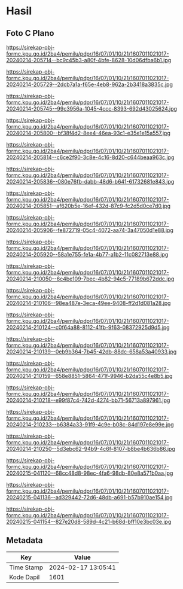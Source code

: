 # Hasil

## Foto C Plano

https://sirekap-obj-formc.kpu.go.id/2ba4/pemilu/pdpr/16/07/01/10/21/1607011021017-20240214-205714--bc9c45b3-a80f-4bfe-8628-10d06dfba6b1.jpg

https://sirekap-obj-formc.kpu.go.id/2ba4/pemilu/pdpr/16/07/01/10/21/1607011021017-20240214-205729--2dcb7a1a-f65e-4eb8-962a-2b3418a3835c.jpg

https://sirekap-obj-formc.kpu.go.id/2ba4/pemilu/pdpr/16/07/01/10/21/1607011021017-20240214-205745--99c3956a-1045-4ccc-8393-692d43025624.jpg

https://sirekap-obj-formc.kpu.go.id/2ba4/pemilu/pdpr/16/07/01/10/21/1607011021017-20240214-205800--bf38f4d2-8ee4-46ea-93c1-e35e1e15a557.jpg

https://sirekap-obj-formc.kpu.go.id/2ba4/pemilu/pdpr/16/07/01/10/21/1607011021017-20240214-205814--c6ce2f90-3c8e-4c16-8d20-c644beaa963c.jpg

https://sirekap-obj-formc.kpu.go.id/2ba4/pemilu/pdpr/16/07/01/10/21/1607011021017-20240214-205836--080e76fb-dabb-48d6-b641-61732681e843.jpg

https://sirekap-obj-formc.kpu.go.id/2ba4/pemilu/pdpr/16/07/01/10/21/1607011021017-20240214-205851--af620b5e-16ef-432d-87c9-fc2d5d0ce7d0.jpg

https://sirekap-obj-formc.kpu.go.id/2ba4/pemilu/pdpr/16/07/01/10/21/1607011021017-20240214-205906--fe872719-05c4-4072-aa74-3a47050d1e88.jpg

https://sirekap-obj-formc.kpu.go.id/2ba4/pemilu/pdpr/16/07/01/10/21/1607011021017-20240214-205920--58a1e755-fe1a-4b77-a1b2-11c082713e88.jpg

https://sirekap-obj-formc.kpu.go.id/2ba4/pemilu/pdpr/16/07/01/10/21/1607011021017-20240214-210050--6c4be109-7bec-4b82-94c5-77189b672ddc.jpg

https://sirekap-obj-formc.kpu.go.id/2ba4/pemilu/pdpr/16/07/01/10/21/1607011021017-20240214-210106--98ea487e-3eca-49ee-9408-ff2d1d081a28.jpg

https://sirekap-obj-formc.kpu.go.id/2ba4/pemilu/pdpr/16/07/01/10/21/1607011021017-20240214-210124--c0f64a88-8112-41fb-9f63-08372925d9d5.jpg

https://sirekap-obj-formc.kpu.go.id/2ba4/pemilu/pdpr/16/07/01/10/21/1607011021017-20240214-210139--0eb9b364-7b45-42db-88dc-658a53a40933.jpg

https://sirekap-obj-formc.kpu.go.id/2ba4/pemilu/pdpr/16/07/01/10/21/1607011021017-20240214-210159--658e8851-5864-471f-9946-b2da55c4e8b5.jpg

https://sirekap-obj-formc.kpu.go.id/2ba4/pemilu/pdpr/16/07/01/10/21/1607011021017-20240214-210218--e99f87c4-742d-4274-bb71-56713a897961.jpg

https://sirekap-obj-formc.kpu.go.id/2ba4/pemilu/pdpr/16/07/01/10/21/1607011021017-20240214-210233--b6384a33-91f9-4c9e-b08c-84d197e8e99e.jpg

https://sirekap-obj-formc.kpu.go.id/2ba4/pemilu/pdpr/16/07/01/10/21/1607011021017-20240214-210250--5d3ebc62-94b9-4c6f-8107-b8be4b636b86.jpg

https://sirekap-obj-formc.kpu.go.id/2ba4/pemilu/pdpr/16/07/01/10/21/1607011021017-20240215-041120--68cc48d8-98ec-4fa6-98db-80e8a571b0aa.jpg

https://sirekap-obj-formc.kpu.go.id/2ba4/pemilu/pdpr/16/07/01/10/21/1607011021017-20240215-041136--ad329442-72d6-48db-a691-b57b910ae154.jpg

https://sirekap-obj-formc.kpu.go.id/2ba4/pemilu/pdpr/16/07/01/10/21/1607011021017-20240215-041154--827e20d8-589d-4c21-b68d-bff10e3bc03e.jpg


## Metadata

| Key        | Value               |
| ---------- | ------------------- |
| Time Stamp | 2024-02-17 13:05:41 |
| Kode Dapil | 1601                |



